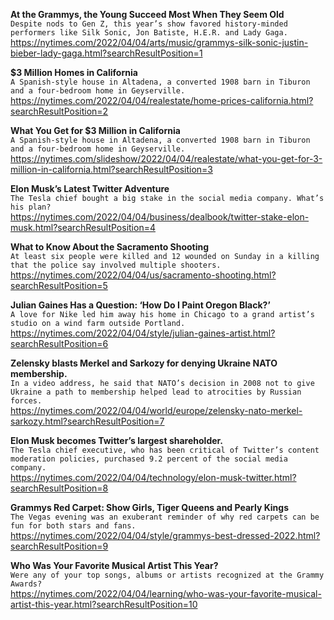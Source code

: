 **At the Grammys, the Young Succeed Most When They Seem Old**\
`Despite nods to Gen Z, this year’s show favored history-minded performers like Silk Sonic, Jon Batiste, H.E.R. and Lady Gaga.`\
https://nytimes.com/2022/04/04/arts/music/grammys-silk-sonic-justin-bieber-lady-gaga.html?searchResultPosition=1

**$3 Million Homes in California**\
`A Spanish-style house in Altadena, a converted 1908 barn in Tiburon and a four-bedroom home in Geyserville.`\
https://nytimes.com/2022/04/04/realestate/home-prices-california.html?searchResultPosition=2

**What You Get for $3 Million in California**\
`A Spanish-style house in Altadena, a converted 1908 barn in Tiburon and a four-bedroom home in Geyserville.`\
https://nytimes.com/slideshow/2022/04/04/realestate/what-you-get-for-3-million-in-california.html?searchResultPosition=3

**Elon Musk’s Latest Twitter Adventure**\
`The Tesla chief bought a big stake in the social media company. What’s his plan?`\
https://nytimes.com/2022/04/04/business/dealbook/twitter-stake-elon-musk.html?searchResultPosition=4

**What to Know About the Sacramento Shooting**\
`At least six people were killed and 12 wounded on Sunday in a killing that the police say involved multiple shooters.`\
https://nytimes.com/2022/04/04/us/sacramento-shooting.html?searchResultPosition=5

**Julian Gaines Has a Question: ‘How Do I Paint Oregon Black?’**\
`A love for Nike led him away his home in Chicago to a grand artist’s studio on a wind farm outside Portland.`\
https://nytimes.com/2022/04/04/style/julian-gaines-artist.html?searchResultPosition=6

**Zelensky blasts Merkel and Sarkozy for denying Ukraine NATO membership.**\
`In a video address, he said that NATO’s decision in 2008 not to give Ukraine a path to membership helped lead to atrocities by Russian forces.`\
https://nytimes.com/2022/04/04/world/europe/zelensky-nato-merkel-sarkozy.html?searchResultPosition=7

**Elon Musk becomes Twitter’s largest shareholder.**\
`The Tesla chief executive, who has been critical of Twitter’s content moderation policies, purchased 9.2 percent of the social media company.`\
https://nytimes.com/2022/04/04/technology/elon-musk-twitter.html?searchResultPosition=8

**Grammys Red Carpet: Show Girls, Tiger Queens and Pearly Kings**\
`The Vegas evening was an exuberant reminder of why red carpets can be fun for both stars and fans.`\
https://nytimes.com/2022/04/04/style/grammys-best-dressed-2022.html?searchResultPosition=9

**Who Was Your Favorite Musical Artist This Year?**\
`Were any of your top songs, albums or artists recognized at the Grammy Awards?`\
https://nytimes.com/2022/04/04/learning/who-was-your-favorite-musical-artist-this-year.html?searchResultPosition=10

